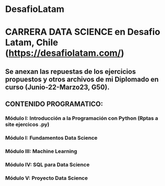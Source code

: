 # DesafioLatam
# CARRERA DATA SCIENCE  en Desafio Latam, Chile (https://desafiolatam.com/)
## Se anexan las repuestas de los ejercicios propuestos y otros archivos de mi Diplomado en curso (Junio-22-Marzo23, G50).

## CONTENIDO PROGRAMATICO:

### Módulo I: Introducción a la Programación con Python (Rptas a site ejercicos .py)
### Módulo I: Fundamentos Data Science
### Módulo III: Machine Learning
### Módulo IV: SQL para Data Science
### Módulo V: Proyecto Data Science

